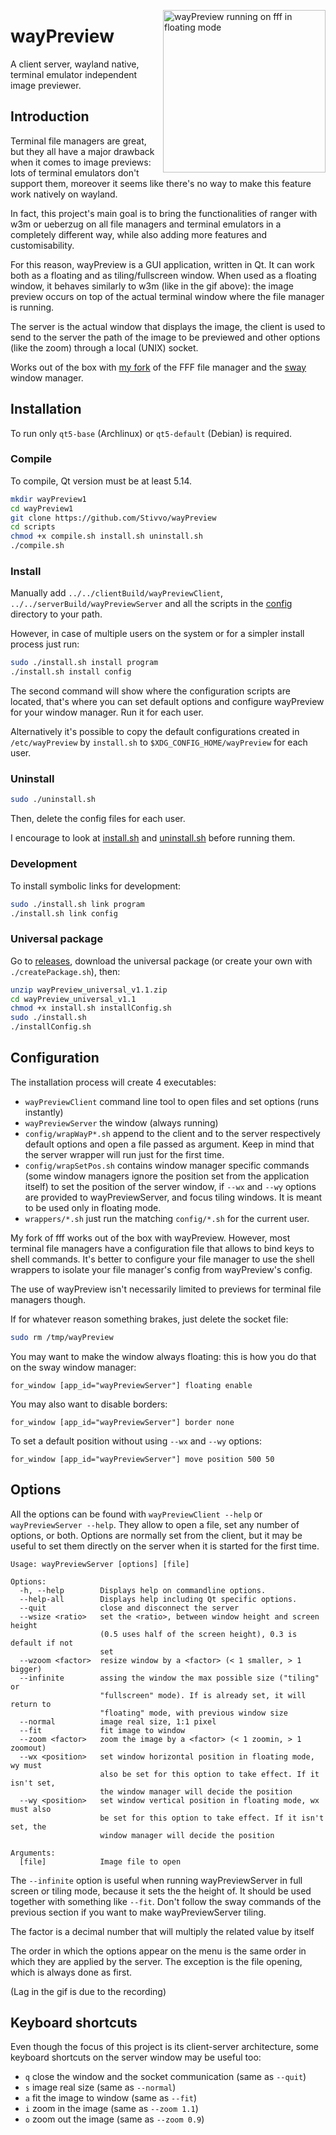 <img src="fffWayPreview.gif" alt="wayPreview running on fff in floating mode"
height="260" align="right" style="margin-left: 1px; margin-bottom: 1px;"/>

# wayPreview

A client server, wayland native, terminal emulator independent image previewer.

## Introduction

Terminal file managers are great, but they all have a major drawback when it
comes to image previews: lots of terminal emulators don't support them, moreover
it seems like there's no way to make this feature work natively on wayland.

In fact, this project's main goal is to bring the functionalities of ranger with
w3m or ueberzug on all file managers and terminal emulators in a completely
different way, while also adding more features and customisability.

For this reason, wayPreview is a GUI application, written in Qt. It can work
both as a floating and as tiling/fullscreen window. When used as a floating
window, it behaves similarly to w3m (like in the gif above): the image preview
occurs on top of the actual terminal window where the file manager is running.

The server is the actual window that displays the image, the client is used to
send to the server the path of the image to be previewed and other options (like
the zoom) through a local (UNIX) socket.

Works out of the box with [my fork](https://github.com/Stivvo/fff) of the FFF
file manager and the [sway](https://github.com/swaywm/sway) window manager.

## Installation

To run only ``qt5-base`` (Archlinux) or ``qt5-default`` (Debian) is required.

### Compile

To compile, Qt version must be at least 5.14.

```bash
mkdir wayPreview1
cd wayPreview1
git clone https://github.com/Stivvo/wayPreview
cd scripts
chmod +x compile.sh install.sh uninstall.sh
./compile.sh
```

### Install

Manually add ``../../clientBuild/wayPreviewClient``,
``../../serverBuild/wayPreviewServer`` and all the scripts in the
[config](config) directory to your path.

However, in case of multiple users on the system or for a simpler install
process just run:

```bash
sudo ./install.sh install program
./install.sh install config
```

The second command will show where the configuration scripts are located, that's
where you can set default options and configure wayPreview for your window
manager. Run it for each user.

Alternatively it's possible to copy the default configurations created in
``/etc/wayPreview`` by ``install.sh`` to ``$XDG_CONFIG_HOME/wayPreview`` for
each user.

### Uninstall

```bash
sudo ./uninstall.sh
```

Then, delete the config files for each user.

I encourage to look at [install.sh](scripts/install.sh) and
[uninstall.sh](scripts/uninstall.sh) before running them.

### Development

To install symbolic links for development:

```bash
sudo ./install.sh link program
./install.sh link config
```

### Universal package

Go to [releases](https://github.com/Stivvo/wayPreview/releases), download the
universal package (or create your own with ``./createPackage.sh``), then:

```bash
unzip wayPreview_universal_v1.1.zip
cd wayPreview_universal_v1.1
chmod +x install.sh installConfig.sh
sudo ./install.sh
./installConfig.sh
```

## Configuration

The installation process will create 4 executables:

* ``wayPreviewClient`` command line tool to open files and set options (runs
    instantly)
* ``wayPreviewServer`` the window (always running)
* ``config/wrapWayP*.sh`` append to the client and to the server respectively
    default options and open a file passed as argument. Keep in mind that the
    server wrapper will run just for the first time.
* ``config/wrapSetPos.sh`` contains window manager specific commands (some
    window managers ignore the position set from the application itself) to set
    the position of the server window, if ``--wx`` and ``--wy`` options are
    provided to wayPreviewServer, and focus tiling windows. It is meant to be
    used only in floating mode.
* ``wrappers/*.sh`` just run the matching ``config/*.sh`` for the current user.

My fork of fff works out of the box with wayPreview. However, most terminal file
managers have a configuration file that allows to bind keys to shell commands.
It's better to configure your file manager to use the shell wrappers to isolate
your file manager's config from wayPreview's config.

The use of wayPreview isn't necessarily limited to previews for terminal file
managers though.

If for whatever reason something brakes, just delete the socket file:

```bash
sudo rm /tmp/wayPreview
```

You may want to make the window always floating: this is how you do that on the
sway window manager:

```
for_window [app_id="wayPreviewServer"] floating enable
```

You may also want to disable borders:

```
for_window [app_id="wayPreviewServer"] border none
```

To set a default position without using ``--wx`` and ``--wy`` options:

```
for_window [app_id="wayPreviewServer"] move position 500 50
```

## Options

All the options can be found with ``wayPreviewClient --help`` or
``wayPreviewServer --help``. They allow to open a file, set any number of
options, or both. Options are normally set from the client, but it may be useful
to set them directly on the server when it is started for the first time.

```
Usage: wayPreviewServer [options] [file]

Options:
  -h, --help        Displays help on commandline options.
  --help-all        Displays help including Qt specific options.
  --quit            close and disconnect the server
  --wsize <ratio>   set the <ratio>, between window height and screen height
                    (0.5 uses half of the screen height), 0.3 is default if not
                    set
  --wzoom <factor>  resize window by a <factor> (< 1 smaller, > 1 bigger)
  --infinite        assing the window the max possible size ("tiling" or
                    "fullscreen" mode). If is already set, it will return to
                    "floating" mode, with previous window size
  --normal          image real size, 1:1 pixel
  --fit             fit image to window
  --zoom <factor>   zoom the image by a <factor> (< 1 zoomin, > 1 zoomout)
  --wx <position>   set window horizontal position in floating mode, wy must
                    also be set for this option to take effect. If it isn't set,
                    the window manager will decide the position
  --wy <position>   set window vertical position in floating mode, wx must also
                    be set for this option to take effect. If it isn't set, the
                    window manager will decide the position

Arguments:
  [file]            Image file to open
```

The ``--infinite`` option is useful when running wayPreviewServer in full screen
or tiling mode, because it sets the the height of. It should be used together
with something like ``--fit``. Don't follow the sway commands of the previous
section if you want to make wayPreviewServer tiling.

The factor is a decimal number that will multiply the related value by itself

The order in which the options appear on the menu is the same order in which
they are applied by the server. The exception is the file opening, which is
always done as first.

(Lag in the gif is due to the recording)

## Keyboard shortcuts

Even though the focus of this project is its client-server architecture, some
keyboard shortcuts on the server window may be useful too:

+ ``q`` close the window and the socket communication (same as ``--quit``)
+ ``s`` image real size (same as ``--normal``)
+ ``a`` fit the image to window (same as ``--fit``)
+ ``i`` zoom in the image (same as ``--zoom 1.1``)
+ ``o`` zoom out the image (same as ``--zoom 0.9``)
